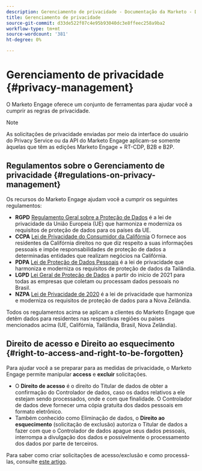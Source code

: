 ```yaml
---
description: Gerenciamento de privacidade - Documentação da Marketo - Documentação do produto
title: Gerenciamento de privacidade
source-git-commit: d33de522f07c4e95b93040dc3e8ffeec258a9ba2
workflow-type: tm+mt
source-wordcount: '381'
ht-degree: 0%

---
```


# Gerenciamento de privacidade {#privacy-management}

O Marketo Engage oferece um conjunto de ferramentas para ajudar você a cumprir as regras de privacidade.

>[!NOTE]
>
>As solicitações de privacidade enviadas por meio da interface do usuário do Privacy Service ou da API do Marketo Engage aplicam-se somente àquelas que têm as edições Marketo Engage + RT-CDP, B2B e B2P.

## Regulamentos sobre o Gerenciamento de privacidade {#regulations-on-privacy-management}

Os recursos do Marketo Engage ajudam você a cumprir os seguintes regulamentos:

* **RGPD** [Regulamento Geral sobre a Proteção de Dados](https://ec.europa.eu/info/law/law-topic/data-protection/reform/what-does-general-data-protection-regulation-gdpr-govern_en) é a lei de privacidade da União Europeia (UE) que harmoniza e moderniza os requisitos de proteção de dados para os países da UE.
* **CCPA** [Lei de Privacidade do Consumidor da Califórnia](https://leginfo.legislature.ca.gov/faces/codes_displayText.xhtml?lawCode=CIV&amp;division=3.&amp;title=1.81.5.&amp;part=4.&amp;chapter=&amp;article=) O fornece aos residentes da Califórnia direitos no que diz respeito a suas informações pessoais e impõe responsabilidades de proteção de dados a determinadas entidades que realizam negócios na Califórnia.
* **PDPA** [Lei de Proteção de Dados Pessoais](https://secureprivacy.ai/thailand-pdpa-summary-what-businesses-need-to-know/) é a lei de privacidade que harmoniza e moderniza os requisitos de proteção de dados da Tailândia.
* **LGPD** [Lei Geral de Proteção de Dados](https://iapp.org/media/pdf/resource_center/Brazilian_General_Data_Protection_Law.pdf) a partir do início de 2021 para todas as empresas que coletam ou processam dados pessoais no Brasil.
* **NZPA** [Lei de Privacidade de 2020](https://www.privacy.org.nz/privacy-act-2020/privacy-act-2020/) é a lei de privacidade que harmoniza e moderniza os requisitos de proteção de dados para a Nova Zelândia.

Todos os regulamentos acima se aplicam a clientes do Marketo Engage que detêm dados para residentes nas respectivas regiões ou países mencionados acima (UE, Califórnia, Tailândia, Brasil, Nova Zelândia).

## Direito de acesso e Direito ao esquecimento {#right-to-access-and-right-to-be-forgotten}

Para ajudar você a se preparar para as medidas de privacidade, o Marketo Engage permite manipular **access** e **excluir** solicitações.

* O **Direito de acesso** é o direito do Titular de dados de obter a confirmação do Controlador de dados, caso os dados relativos a ele estejam sendo processados, onde e com que finalidade. O Controlador de dados deve fornecer uma cópia gratuita dos dados pessoais em formato eletrônico.
* Também conhecido como Eliminação de dados, o **Direito ao esquecimento** (solicitação de exclusão) autoriza o Titular de dados a fazer com que o Controlador de dados apague seus dados pessoais, interrompa a divulgação dos dados e possivelmente o processamento dos dados por parte de terceiros.

Para saber como criar solicitações de acesso/exclusão e como processá-las, consulte [este artigo](/help/marketo/product-docs/core-marketo-concepts/miscellaneous/privacy-requests.md).
